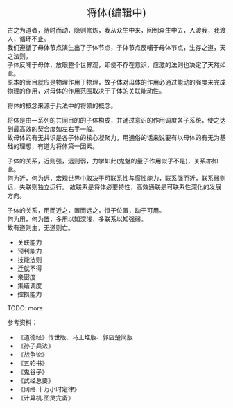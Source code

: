 <center><font size=5>将体(编辑中)</font></center>

古之为道者，待时而动，隐则修炼，我从众生中来，回到众生中去，人渡我，我渡人，循环不止。<br/>
我们遵循了母体节点演生出了子体节点，子体节点反哺于母体节点，生存之道，天之法则。<br/>
子体反哺于母体，放眼整个世界观，即使不存在意识，应激的法则也决定了天然如此。<br/>
原本的面目就应是物理作用于物理，故子体对母体的作用必通过能动的强度来完成物理的作用，对母体的作用范围取决于子体的关联能动性。<br/>

将体的概念来源于兵法中的将领的概念。<br/>

将体是由一系列的共同目的的子体构成，并通过意识的作用调度各子系统，使之达到最高效的契合度如左右手一般。<br/>
故母体的有无共识是各子体的核心凝聚力，用通俗的话来说要有以母体的有无为基础的理想，有道为将体第一因素。<br/>

子体的关系，近则强，远则弱，力学如此(鬼魅的量子作用似乎不是)，关系亦如此。<br/>
何为近，何为远，宏观世界中取决于可联系性与惯性能力，联系强而近，联系弱则远，失联则独立运行。
故联系是将体必要特性，高效通联是可联系性深化的发展方向。

子体的关系，用而近之，置而远之，恒于位置，动于可用。<br/>
何为用，何为置，多用以知深浅，多联系以知强弱。<br/>
故有道则生，无道则亡。<br/>


* 关联能力
* 预判能力
* 技能法则
* 迁就不得
* 亲密度
* 集结调度
* 控损能力

TODO: more



参考资料：
* 《道德经》传世版、马王堆版、郭店楚简版
* 《孙子兵法》
* 《战争论》
* 《五轮书》
* 《鬼谷子》
* 《武经总要》
* 《网络.十万小时定律》
* 《计算机.图灵完备》

